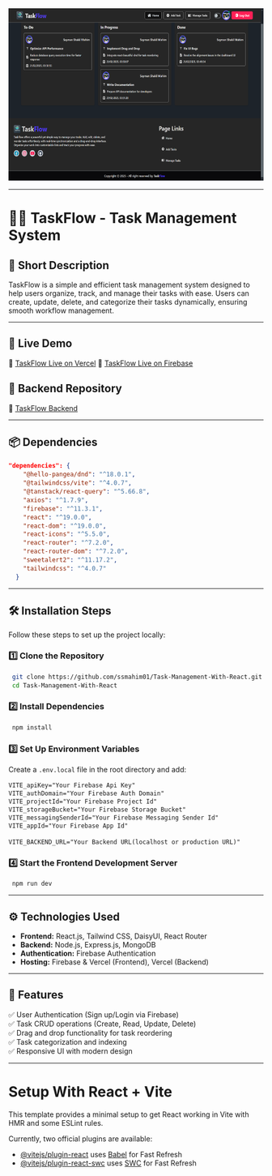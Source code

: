 <div align="center">
  <img width="100%" height="340" src="/public/task-flow.png"  />
</div>

---

# 👨‍💼 TaskFlow - Task Management System

## 📝 Short Description
TaskFlow is a simple and efficient task management system designed to help users organize, track, and manage their tasks with ease. Users can create, update, delete, and categorize their tasks dynamically, ensuring smooth workflow management.

---

## 🚀 Live Demo
🔗 [TaskFlow Live on Vercel](https://my-task-flow-management.vercel.app)
🔗 [TaskFlow Live on Firebase](https://task-flow-25.web.app)

## 📁 Backend Repository

🔗 [TaskFlow Backend](https://github.com/ssmahim01/Task-Management-Backend)

---

## 📦 Dependencies
```json
"dependencies": {
    "@hello-pangea/dnd": "^18.0.1",
    "@tailwindcss/vite": "^4.0.7",
    "@tanstack/react-query": "^5.66.8",
    "axios": "^1.7.9",
    "firebase": "^11.3.1",
    "react": "^19.0.0",
    "react-dom": "^19.0.0",
    "react-icons": "^5.5.0",
    "react-router": "^7.2.0",
    "react-router-dom": "^7.2.0",
    "sweetalert2": "^11.17.2",
    "tailwindcss": "^4.0.7"
  }
  ```

  ---

## 🛠 Installation Steps
Follow these steps to set up the project locally:

### **1️⃣ Clone the Repository**
```sh
 git clone https://github.com/ssmahim01/Task-Management-With-React.git
 cd Task-Management-With-React
```

### **2️⃣ Install Dependencies**

```sh
 npm install
```

### **3️⃣ Set Up Environment Variables**
Create a `.env.local` file in the root directory and add:
```
VITE_apiKey="Your Firebase Api Key"
VITE_authDomain="Your Firebase Auth Domain"
VITE_projectId="Your Firebase Project Id"
VITE_storageBucket="Your Firebase Storage Bucket"
VITE_messagingSenderId="Your Firebase Messaging Sender Id"
VITE_appId="Your Firebase App Id"

VITE_BACKEND_URL="Your Backend URL(localhost or production URL)"
```

### **4️⃣ Start the Frontend Development Server**

```sh
 npm run dev
```
---

## ⚙️ Technologies Used
- **Frontend:** React.js, Tailwind CSS, DaisyUI, React Router
- **Backend:** Node.js, Express.js, MongoDB
- **Authentication:** Firebase Authentication
- **Hosting:** Firebase & Vercel (Frontend), Vercel (Backend)

---

## 🎯 Features
✅ User Authentication (Sign up/Login via Firebase)  
✅ Task CRUD operations (Create, Read, Update, Delete)  
✅ Drag and drop functionality for task reordering  
✅ Task categorization and indexing  
✅ Responsive UI with modern design

---

# Setup With React + Vite

This template provides a minimal setup to get React working in Vite with HMR and some ESLint rules.

Currently, two official plugins are available:

- [@vitejs/plugin-react](https://github.com/vitejs/vite-plugin-react/blob/main/packages/plugin-react/README.md) uses [Babel](https://babeljs.io/) for Fast Refresh
- [@vitejs/plugin-react-swc](https://github.com/vitejs/vite-plugin-react-swc) uses [SWC](https://swc.rs/) for Fast Refresh
